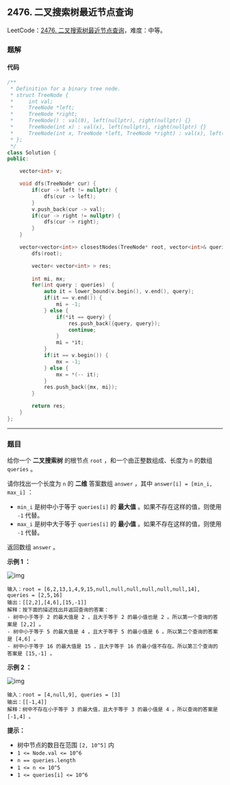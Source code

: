 ## 2476. 二叉搜索树最近节点查询

LeetCode：[2476. 二叉搜索树最近节点查询](https://leetcode.cn/problems/closest-nodes-queries-in-a-binary-search-tree/)，难度：中等。

### 题解

#### 代码

```c++
/**
 * Definition for a binary tree node.
 * struct TreeNode {
 *     int val;
 *     TreeNode *left;
 *     TreeNode *right;
 *     TreeNode() : val(0), left(nullptr), right(nullptr) {}
 *     TreeNode(int x) : val(x), left(nullptr), right(nullptr) {}
 *     TreeNode(int x, TreeNode *left, TreeNode *right) : val(x), left(left), right(right) {}
 * };
 */
class Solution {
public:

    vector<int> v;

    void dfs(TreeNode* cur) {
        if(cur -> left != nullptr) {
            dfs(cur -> left);
        }
        v.push_back(cur -> val);
        if(cur -> right != nullptr) {
            dfs(cur -> right);
        }
    }

    vector<vector<int>> closestNodes(TreeNode* root, vector<int>& queries) {
        dfs(root);

        vector< vector<int> > res;
        
        int mi, mx;
        for(int query : queries)  {
            auto it = lower_bound(v.begin(), v.end(), query);
            if(it == v.end()) {
                mi = -1;
            } else {
                if(*it == query) {
                    res.push_back({query, query});
                    continue;
                }
                mi = *it;
            }
            if(it == v.begin()) {
                mx = -1;
            } else {
                mx = *(-- it);
            }
            res.push_back({mx, mi});
        }

        return res;
    }
};
```



---



### 题目

给你一个 **二叉搜索树** 的根节点 `root` ，和一个由正整数组成、长度为 `n` 的数组 `queries` 。

请你找出一个长度为 `n` 的 **二维** 答案数组 `answer` ，其中 `answer[i] = [min_i, max_i]` ：

- `min_i` 是树中小于等于 `queries[i]` 的 **最大值** 。如果不存在这样的值，则使用 `-1` 代替。
- `max_i` 是树中大于等于 `queries[i]` 的 **最小值** 。如果不存在这样的值，则使用 `-1` 代替。

返回数组 `answer` 。

 

**示例 1 ：**

![img](https://gitee.com/xwl66/leetcode/raw/master/image/2476-bstreeedrawioo.png)

```
输入：root = [6,2,13,1,4,9,15,null,null,null,null,null,null,14], queries = [2,5,16]
输出：[[2,2],[4,6],[15,-1]]
解释：按下面的描述找出并返回查询的答案：
- 树中小于等于 2 的最大值是 2 ，且大于等于 2 的最小值也是 2 。所以第一个查询的答案是 [2,2] 。
- 树中小于等于 5 的最大值是 4 ，且大于等于 5 的最小值是 6 。所以第二个查询的答案是 [4,6] 。
- 树中小于等于 16 的最大值是 15 ，且大于等于 16 的最小值不存在。所以第三个查询的答案是 [15,-1] 。
```

**示例 2 ：**

![img](https://gitee.com/xwl66/leetcode/raw/master/image/2476-bstttreee.png)

```
输入：root = [4,null,9], queries = [3]
输出：[[-1,4]]
解释：树中不存在小于等于 3 的最大值，且大于等于 3 的最小值是 4 。所以查询的答案是 [-1,4] 。
```

 

**提示：**

- 树中节点的数目在范围 `[2, 10^5]` 内
- `1 <= Node.val <= 10^6`
- `n == queries.length`
- `1 <= n <= 10^5`
- `1 <= queries[i] <= 10^6`


